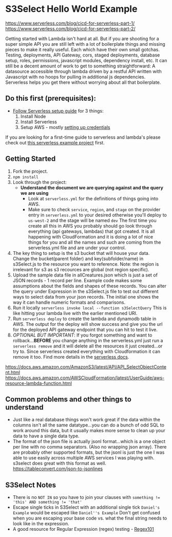# S3Select Hello World Example

https://www.serverless.com/blog/cicd-for-serverless-part-1/
https://www.serverless.com/blog/cicd-for-serverless-part-2/

Getting started with Lambda isn't hard at all. But if you are shooting for a super simple API you are still left with a lot of boilerplate things and missing pieces to make it really useful. Each which have their own small gotchas. Testing, deployments, API Gateway, cors, staged deployments, database setup, roles, permissions, javascript modules, dependency install, etc. It can still be a decent amount of work to get to something straightforward: A datasource accessible through lambda driven by a restful API written with Javascript with no hoops for pulling in additional js dependencies. Serverless helps you get there without worrying about all that boilerplate.

## Do this first (prerequisites): 
- [Follow Serverless setup guide](https://www.serverless.com/framework/docs/providers/aws/guide/installation/) for 3 things:
    1. Install Node
    1. Install Serverless
    1. Setup AWS - mostly [setting up credentials](https://docs.aws.amazon.com/cli/latest/userguide/cli-configure-files.html)

If you are looking for a first-time guide to serverless and lambda's please check out [this serverless example project](https://github.com/shaefer/serverless_example) first.

## Getting Started
1. Fork the project. 
1. `npm install`
1. Look through the project:
    - **Understand the document we are querying against and the query we are using**
        - Look at `serverless.yml` for the definitions of things going into AWS. 
        - Make sure to check `service`, `region`, and `stage` on the provider entry in `serverless.yml` to your desired otherwise you'll deploy to `us-west-2` and the stage will be named `dev` The first time you create all this in AWS you probably should go look through everything (api gateways, lambdas) that got created. It is all happening with CloudFormation and it is doing a lot of nice things for you and all the names and such are coming from the serverless.yml file and are under your control.
1. The key thing to setup is the s3 bucket that will house your data. Change the bucket(parent folder) and key(subfolder/name) in s3Select.js to the resource you want to reference. Note: the region is irrelevant for s3 as s3 recources are global (not region specific).
1. Upload the sample data file in allCreatures.json which is just a set of JSON records - 1 record per line. Example code makes some assumptions about the fields and shapes of these records. You can alter the query under Expression in the s3Select.js file to test out different ways to select data from your json records. The initial one shows the way it can handle numeric formats and comparisons.
1. Run it locally `serverless invoke local --function s3SelectQuery` This is like hitting your lambda live with the earlier mentioned URI. 
1. Run `serverless deploy` to create the lambda and dynamodb table in AWS. The output for the deploy will show success and give you the url for the deployed API gateway endpoint that you can hit to test it live.
1. *OPTIONAL BUT IMPORTANT*: If you forgot something and want to rollback...**BEFORE** you change anything in the serverless.yml just run a `serverless remove` and it will delete all the resources it just created...or try to. Since serverless created everything with Cloudformation it can remove it too. Find more details in the [serverless docs](https://www.serverless.com/framework/docs/providers/aws/cli-reference/remove/).

https://docs.aws.amazon.com/AmazonS3/latest/API/API_SelectObjectContent.html
https://docs.aws.amazon.com/AWSCloudFormation/latest/UserGuide/aws-resource-lambda-function.html

## Common problems and other things to understand
* Just like a real database things won't work great if the data within the columns isn't all the same datatype...you can do a bunch of odd SQL to work around this data, but it usually makes more sense to clean up your data to have a single data type.
* The format of the json file is actually jsonl format...which is a one object per line with no comma separators. (Also no wrapping json array). There are probably other supported formats, but the jsonl is just the one I was able to use easily across multiple AWS services I was playing with. s3select does great with this format as well. https://tableconvert.com/json-to-jsonlines

## S3Select Notes
* There is no `NOT IN` so you have to join your clauses with `something != 'this' AND something != 'that'`
* Escape single ticks in S3Select with an additional single tick `Daniel's Example` would be escaped like `Daniel''s Example` Don't get confused when you are escaping your base code vs. what the final string needs to look like in the expression.
* A good resource for Regular Expression (regex) testing - [Regex101](https://regex101.com/)
